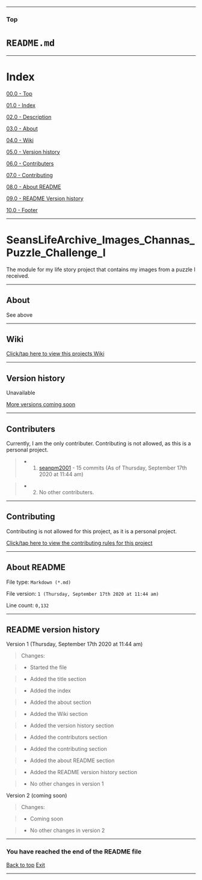 
***

### Top

# `README.md`

***

# Index

[00.0 - Top](#Top)

[01.0 - Index](#Index)

[02.0 - Description](#SeansLifeArchive_Images_Channas_Puzzle_Challenge_I)

[03.0 - About](#About)

[04.0 - Wiki](#Wiki)

[05.0 - Version history](#Version-history)

[06.0 - Contributers](#Contributers)

[07.0 - Contributing](#Contributing)

[08.0 - About README](#About-README)

[09.0 - README Version history](#README-version-history)

[10.0 - Footer](#You-have-reached-the-end-of-the-README-file)

***

# SeansLifeArchive_Images_Channas_Puzzle_Challenge_I
The module for my life story project that contains my images from a puzzle I received.

***

## About

See above

***

## Wiki

[Click/tap here to view this projects Wiki](https://github.com/seanpm2001/SeansLifeArchive_Images_Channas_Puzzle_Challenge_I/wiki)

***

## Version history

Unavailable

[More versions coming soon](https://www.example.com)

***

## Contributers

Currently, I am the only contributer. Contributing is not allowed, as this is a personal project.

> * 1. [seanpm2001](https://github.com/seanpm2001/) - 15 commits (As of Thursday, September 17th 2020 at 11:44 am)

> * 2. No other contributers.

***

## Contributing

Contributing is not allowed for this project, as it is a personal project.

[Click/tap here to view the contributing rules for this project](https://github.com/seanpm2001/SeansLifeArchive_Images_Channas_Puzzle_Challenge_I/blob/master/CONTRIBUTING.md)

***

## About README

File type: `Markdown (*.md)`

File version: `1 (Thursday, September 17th 2020 at 11:44 am)`

Line count: `0,132`

***

## README version history

Version 1 (Thursday, September 17th 2020 at 11:44 am)

> Changes:

> * Started the file

> * Added the title section

> * Added the index

> * Added the about section

> * Added the Wiki section

> * Added the version history section

> * Added the contributors section

> * Added the contributing section

> * Added the about README section

> * Added the README version history section

> * No other changes in version 1

Version 2 (coming soon)

> Changes:

> * Coming soon

> * No other changes in version 2

***

### You have reached the end of the README file

[Back to top](#Top) [Exit](https://github.com)

***
